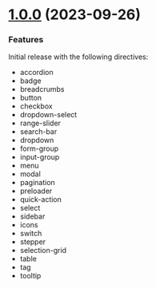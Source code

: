<a name="1.0.0"></a>
# [1.0.0](https://github.com/reloadly-ui/reloadly-ui/compare/9f8f37b...1.0.0-alpha.0) (2023-09-26)

### Features

Initial release with the following directives:

* accordion
* badge
* breadcrumbs
* button
* checkbox
* dropdown-select
* range-slider
* search-bar
* dropdown
* form-group
* input-group
* menu
* modal
* pagination
* preloader
* quick-action
* select
* sidebar
* icons
* switch
* stepper
* selection-grid
* table
* tag
* tooltip

